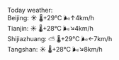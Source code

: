 Today weather:  
Beijing: ☀️   🌡️+29°C 🌬️↑4km/h  
Tianjin: ☀️   🌡️+28°C 🌬️↘4km/h  
Shijiazhuang: ⛅️  🌡️+29°C 🌬️←7km/h  
Tangshan: ☀️   🌡️+28°C 🌬️↘8km/h  
